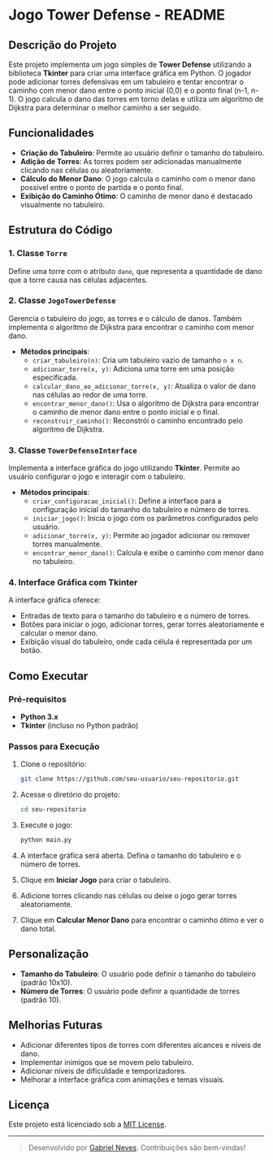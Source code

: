 # Jogo Tower Defense - README

## Descrição do Projeto
Este projeto implementa um jogo simples de **Tower Defense** utilizando a biblioteca **Tkinter** para criar uma interface gráfica em Python. O jogador pode adicionar torres defensivas em um tabuleiro e tentar encontrar o caminho com menor dano entre o ponto inicial (0,0) e o ponto final (n-1, n-1). O jogo calcula o dano das torres em torno delas e utiliza um algoritmo de Dijkstra para determinar o melhor caminho a ser seguido.

## Funcionalidades

- **Criação do Tabuleiro**: Permite ao usuário definir o tamanho do tabuleiro.
- **Adição de Torres**: As torres podem ser adicionadas manualmente clicando nas células ou aleatoriamente.
- **Cálculo do Menor Dano**: O jogo calcula o caminho com o menor dano possível entre o ponto de partida e o ponto final.
- **Exibição do Caminho Ótimo**: O caminho de menor dano é destacado visualmente no tabuleiro.

## Estrutura do Código

### 1. **Classe `Torre`**
Define uma torre com o atributo `dano`, que representa a quantidade de dano que a torre causa nas células adjacentes.

### 2. **Classe `JogoTowerDefense`**
Gerencia o tabuleiro do jogo, as torres e o cálculo de danos. Também implementa o algoritmo de Dijkstra para encontrar o caminho com menor dano.

- **Métodos principais**:
  - `criar_tabuleiro(n)`: Cria um tabuleiro vazio de tamanho `n x n`.
  - `adicionar_torre(x, y)`: Adiciona uma torre em uma posição especificada.
  - `calcular_dano_ao_adicionar_torre(x, y)`: Atualiza o valor de dano nas células ao redor de uma torre.
  - `encontrar_menor_dano()`: Usa o algoritmo de Dijkstra para encontrar o caminho de menor dano entre o ponto inicial e o final.
  - `reconstruir_caminho()`: Reconstrói o caminho encontrado pelo algoritmo de Dijkstra.

### 3. **Classe `TowerDefenseInterface`**
Implementa a interface gráfica do jogo utilizando **Tkinter**. Permite ao usuário configurar o jogo e interagir com o tabuleiro.

- **Métodos principais**:
  - `criar_configuracao_inicial()`: Define a interface para a configuração inicial do tamanho do tabuleiro e número de torres.
  - `iniciar_jogo()`: Inicia o jogo com os parâmetros configurados pelo usuário.
  - `adicionar_torre(x, y)`: Permite ao jogador adicionar ou remover torres manualmente.
  - `encontrar_menor_dano()`: Calcula e exibe o caminho com menor dano no tabuleiro.

### 4. **Interface Gráfica com Tkinter**
A interface gráfica oferece:
- Entradas de texto para o tamanho do tabuleiro e o número de torres.
- Botões para iniciar o jogo, adicionar torres, gerar torres aleatoriamente e calcular o menor dano.
- Exibição visual do tabuleiro, onde cada célula é representada por um botão.

## Como Executar

### Pré-requisitos
- **Python 3.x**
- **Tkinter** (incluso no Python padrão)

### Passos para Execução

1. Clone o repositório:
   ```bash
   git clone https://github.com/seu-usuario/seu-repositorio.git
   ```

2. Acesse o diretório do projeto:
   ```bash
   cd seu-repositorio
   ```

3. Execute o jogo:
   ```bash
   python main.py
   ```

4. A interface gráfica será aberta. Defina o tamanho do tabuleiro e o número de torres.

5. Clique em **Iniciar Jogo** para criar o tabuleiro.

6. Adicione torres clicando nas células ou deixe o jogo gerar torres aleatoriamente.

7. Clique em **Calcular Menor Dano** para encontrar o caminho ótimo e ver o dano total.

## Personalização

- **Tamanho do Tabuleiro**: O usuário pode definir o tamanho do tabuleiro (padrão 10x10).
- **Número de Torres**: O usuário pode definir a quantidade de torres (padrão 10).

## Melhorias Futuras

- Adicionar diferentes tipos de torres com diferentes alcances e níveis de dano.
- Implementar inimigos que se movem pelo tabuleiro.
- Adicionar níveis de dificuldade e temporizadores.
- Melhorar a interface gráfica com animações e temas visuais.

## Licença

Este projeto está licenciado sob a [MIT License](LICENSE).

---

> Desenvolvido por [Gabriel Neves](https://github.com/Neves0210). Contribuições são bem-vindas!

